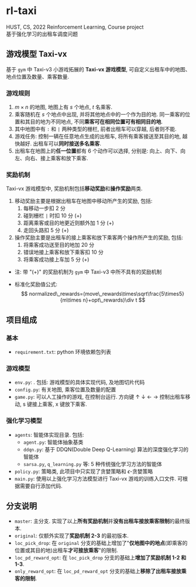 # rl-taxi
HUST, CS, 2022 Reinforcement Learning, Course project  
基于强化学习的出租车调度问题

## 游戏模型 Taxi-vx
基于 `gym` 中 Taxi-v3 小游戏拓展的 **Taxi-vx 游戏模型**, 可自定义出租车中的地图、地点位置及数量、乘客数量.
### 游戏规则
1. $m\times n$ 的地图, 地图上有 $s$ 个地点, $t$ 名乘客.
2. 乘客随机在 $s$ 个地点中出现, 并将其他地点中的一个作为目的地. 同一乘客的位置和其目的地为不同地点, 不同**乘客可在相同位置可有相同目的地**.
3. 其中地图中有 `:` 和 `|` 两种类型的栅栏, 前者出租车可以穿越, 后者则不能.  
4. 游戏任务: 控制一辆在任意地点生成的出租车, 将所有乘客接送至其目的地, 越快越好. 出租车可以**同时接送多名乘客**.
5. 出租车在地图上的**任一位置**都有 6 个动作可以选择, 分别是: 向上、向下、向左、向右、接上乘客和放下乘客.
### 奖励机制
Taxi-vx 游戏模型中, 奖励机制包括**移动奖励**和**操作奖励**两类.
1. 移动奖励主要是根据出租车在地图中移动所产生的奖励, 包括:
    1. 每移动一步扣 2 分
    2. 碰到栅栏 `|` 时扣 10 分 (+)
    3. 距离乘客或目的地更近则额外加 1 分 (+)
    4. 走回头路扣 5 分 (+)
2. 操作奖励主要是出租车的接上乘客和放下乘客两个操作所产生的奖励, 包括: 
    1. 将乘客成功送至目的地加 20 分
    2. 错误地接上乘客和放下乘客扣 10 分
    3. 将乘客成功接上车加 5 分 (+)
* 注: 带 "(+)" 的奖励机制为 `gym` 中 Taxi-v3 中所不具有的奖励机制

* 标准化奖励值公式: 
$$
normalized\_rewards=(move\_rewards\times\sqrt\frac{5\times5}{m\times n}+opt\_rewards)\div t
$$

## 项目组成
### 基本
* `requirement.txt`: python 环境依赖包列表
### 游戏模型
* `env.py`: . 包括: 游戏模型的具体实现代码, 及地图切片代码
* `config.py`: 有关地图, 乘客位置及数量的配置
* `game.py`: 可以人工操作的游戏, 在控制台运行. 方向键 ↑ ↓ ← → 控制出租车移动, s 键接上乘客, x 键放下乘客.
### 强化学习模型
* `agents`: 智能体实现目录. 包括:
  * `agent.py`: 智能体抽象基类
  * `ddqn.py`: 基于 DDQN(Double Deep Q-Learning) 算法的深度强化学习的智能体
  * `sarsa.py`, `q_learning.py` 等: 5 种传统强化学习方法的智能体
* `policy.py`: 策略类, 此项目中只实现了贪婪策略和 $\epsilon$-贪婪策略
* `main.py`: 使用以上强化学习方法模型进行 Taxi-vx 游戏的训练入口文件. 可根据需要自行添加代码.

## 分支说明
* `master`: 主分支. 实现了以上**所有奖励机制**并**没有出租车接放乘客限制**的最终版本.
* `original`: 仅额外实现了**奖励机制 2-3** 的最初版本.
* `loc_pick_drop`: 在 `original` 分支的基础上增加了"**仅地图中的地点**(即乘客的位置或其目的地)出租车**才可接放乘客**"的限制.
* `loc_pd_reward_opt`: 在 `loc_pick_drop` 分支的基础上**增加了奖励机制 1-2 和 1-3**.
* `only_reward_opt`: 在 `loc_pd_reward_opt` 分支的基础上**移除了出租车接放乘客的限制**.